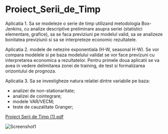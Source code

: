 # Proiect_Serii_de_Timp

Aplicatia 1. Sa se modeleze o serie de timp utilizand metodologia Box-Jenkins, cu analize descriptive preliminare asupra seriei (statistici elementare, grafice), sa se faca previziuni pe modelul valid, sa se analizeze bonitatea previziunii si sa se interpreteze economic rezultatele.

Aplicatia 2. modele de netezire exponentiala (H-W, seasonal H-W). Se vor compara modelele si pe baza modelului validat se vor face previzuni cu interpretarea economica a rezultatelor.
Pentru primele doua aplicatii se va avea in vedere delimitarea zonei de training, de test si formalizarea orizontului de prognoza.

Aplicatia 3. Sa se investigheze natura relatiei dintre variabile pe baza:
* analizei de non-stationaritate;
* analizei de cointegrare;
* modele VAR/VECM;
* teste de cauzalitate Granger;

[Project Serii de Timp (1).pdf](https://github.com/catinaada/Proiect_Serii_de_Timp/files/11789308/Project.Serii.de.Timp.1.pdf)

![Screenshot1](https://github.com/catinaada/Proiect_Serii_de_Timp/assets/114821541/14a4e650-2956-4b23-9932-b6140f8d0c0d)
